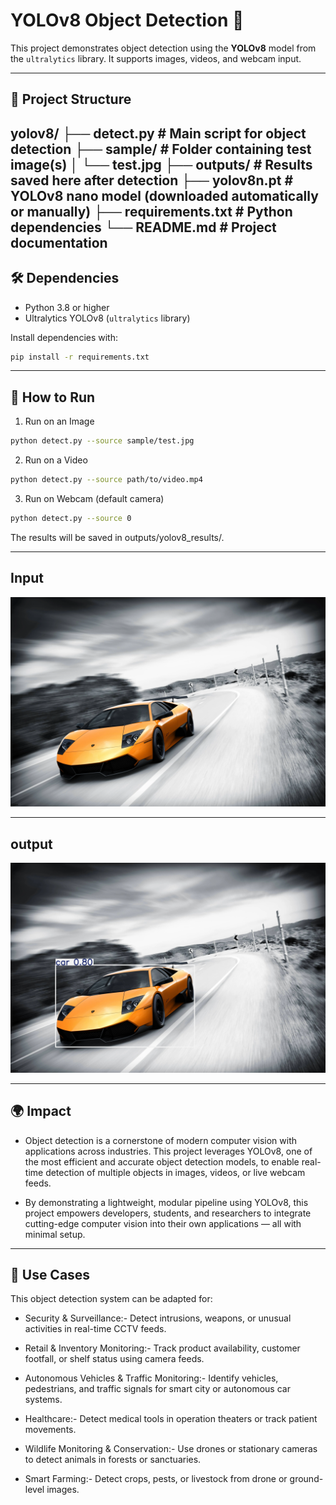 # YOLOv8 Object Detection 🚀

This project demonstrates object detection using the **YOLOv8** model from the `ultralytics` library. It supports images, videos, and webcam input.

---

## 📁 Project Structure

yolov8/
├── detect.py # Main script for object detection
├── sample/ # Folder containing test image(s)
│ └── test.jpg
├── outputs/ # Results saved here after detection
├── yolov8n.pt # YOLOv8 nano model (downloaded automatically or manually)
├── requirements.txt # Python dependencies
└── README.md # Project documentation
---

## 🛠️ Dependencies

- Python 3.8 or higher
- Ultralytics YOLOv8 (`ultralytics` library)

Install dependencies with:

```bash
pip install -r requirements.txt
```
---

## 🚀 How to Run

1. Run on an Image
```bash
python detect.py --source sample/test.jpg
```
2. Run on a Video
```bash
python detect.py --source path/to/video.mp4
```
3. Run on Webcam (default camera)
```bash
python detect.py --source 0
```
The results will be saved in outputs/yolov8_results/.

---

## Input

<p align="center">
  <img src="sample/test.jpg" width="700"/>
</p>

---

## output

<p align="center">
  <img src="outputs/yolov8_results/test.jpg" width="700"/>
</p>

---

## 🌍 Impact

- Object detection is a cornerstone of modern computer vision with applications across industries. This project leverages YOLOv8, one of the most efficient and accurate object detection models, to enable real-time detection of multiple objects in images, videos, or live webcam feeds.

- By demonstrating a lightweight, modular pipeline using YOLOv8, this project empowers developers, students, and researchers to integrate cutting-edge computer vision into their own applications — all with minimal setup.

---

## 💼 Use Cases

This object detection system can be adapted for:

- Security & Surveillance:-
Detect intrusions, weapons, or unusual activities in real-time CCTV feeds.

- Retail & Inventory Monitoring:-
Track product availability, customer footfall, or shelf status using camera feeds.

- Autonomous Vehicles & Traffic Monitoring:-
Identify vehicles, pedestrians, and traffic signals for smart city or autonomous car systems.

- Healthcare:-
Detect medical tools in operation theaters or track patient movements.

- Wildlife Monitoring & Conservation:-
Use drones or stationary cameras to detect animals in forests or sanctuaries.

- Smart Farming:-
Detect crops, pests, or livestock from drone or ground-level images.
